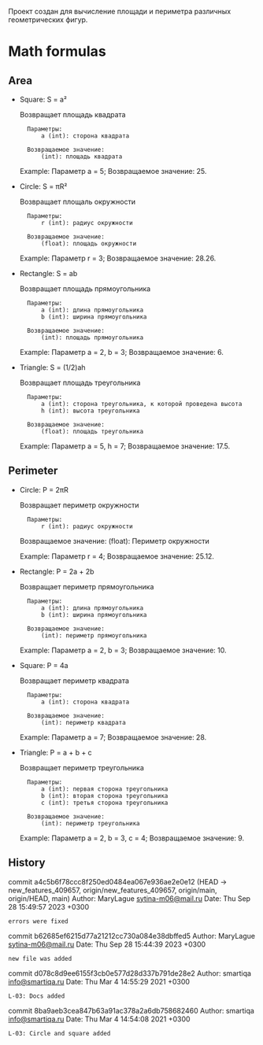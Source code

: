 Проект создан для вычисление площади и периметра различных геометрических фигур.

# Math formulas

## Area
- Square: S = a²

    Возвращает площадь квадрата

    	Параметры:
    		a (int): сторона квадрата

    	Возвращаемое значение:
    		(int): площадь квадрата

    Example: Параметр a = 5; Возвращаемое значение: 25. 

- Circle: S = πR²

    Возвращает площаль окружности

    	Параметры:
    		r (int): радиус окружности

    	Возвращаемое значение:
    		(float): площадь окружности

    Example: Параметр r = 3; Возвращаемое значение: 28.26. 

- Rectangle: S = ab

    Возвращает площадь прямоугольника

    	Параметры:
    		a (int): длина прямоугольника
    		b (int): ширина прямоугольника

    	Возвращаемое значение:
    		(int): площадь прямоугольника

    Example: Параметр a = 2, b = 3; Возвращаемое значение: 6. 

- Triangle: S = (1/2)ah

    Возвращает площадь треугольника

    	Параметры:
    		a (int): сторона треугольника, к которой проведена высота
    		h (int): высота треугольника

    	Возвращаемое значение:
    		(float): площадь треугольника

    Example: Параметр a = 5, h = 7; Возвращаемое значение: 17.5. 

## Perimeter

- Circle: P = 2πR

    Возвращает периметр окружности

    	Параметры:
    		r (int): радиус окружности

	Возвращаемое значение:
		(float): Периметр окружности

    Example: Параметр r = 4; Возвращаемое значение: 25.12. 

- Rectangle: P = 2a + 2b

    Возвращает периметр прямоугольника

    	Параметры:
    		a (int): длина прямоугольника
    		b (int): ширина прямоугольника

    	Возвращаемое значение:
    		(int): периметр прямоугольника

    Example: Параметр a = 2, b = 3; Возвращаемое значение: 10. 

- Square: P = 4a

    Возвращает периметр квадрата

    	Параметры:
    		a (int): сторона квадрата

    	Возвращаемое значение:
    		(int): периметр квадрата

    Example: Параметр a = 7; Возвращаемое значение: 28. 

- Triangle: P = a + b + c

    Возвращает периметр треугольника

    	Параметры:
    		a (int): первая сторона треугольника
    		b (int): вторая сторона треугольника
    		c (int): третья сторона треугольника

    	Возвращаемое значение:
    		(int): периметр треугольника

    Example: Параметр a = 2, b = 3, c = 4; Возвращаемое значение: 9. 

## History

commit a4c5b6f78ccc8f250ed0484ea067e936ae2e0e12 (HEAD -> new_features_409657, origin/new_features_409657, origin/main, origin/HEAD, main)
Author: MaryLague <sytina-m06@mail.ru>
Date:   Thu Sep 28 15:49:57 2023 +0300

    errors were fixed

commit b62685ef6215d77a21212cc730a084e38dbffed5
Author: MaryLague <sytina-m06@mail.ru>
Date:   Thu Sep 28 15:44:39 2023 +0300

    new file was added

commit d078c8d9ee6155f3cb0e577d28d337b791de28e2
Author: smartiqa <info@smartiqa.ru>
Date:   Thu Mar 4 14:55:29 2021 +0300

    L-03: Docs added

commit 8ba9aeb3cea847b63a91ac378a2a6db758682460
Author: smartiqa <info@smartiqa.ru>
Date:   Thu Mar 4 14:54:08 2021 +0300

    L-03: Circle and square added

